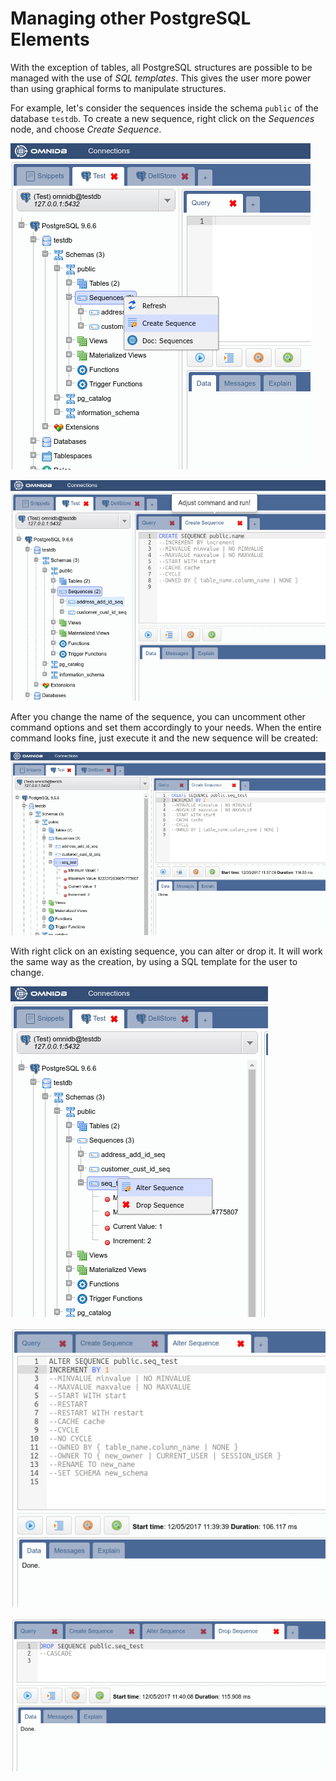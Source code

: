 # Managing other PostgreSQL Elements

With the exception of tables, all PostgreSQL structures are possible to be
managed with the use of *SQL templates*. This gives the user more power than
using graphical forms to manipulate structures.

For example, let's consider the sequences inside the schema `public` of the
database `testdb`. To create a new sequence, right click on the *Sequences*
node, and choose *Create Sequence*.

![](https://raw.githubusercontent.com/OmniDB/doc/master/img/image_062.png)

![](https://raw.githubusercontent.com/OmniDB/doc/master/img/image_063.png)

After you change the name of the sequence, you can uncomment other command
options and set them accordingly to your needs. When the entire command looks
fine, just execute it and the new sequence will be created:

![](https://raw.githubusercontent.com/OmniDB/doc/master/img/image_064.png)

With right click on an existing sequence, you can alter or drop it. It will work
the same way as the creation, by using a SQL template for the user to change.

![](https://raw.githubusercontent.com/OmniDB/doc/master/img/image_065.png)

![](https://raw.githubusercontent.com/OmniDB/doc/master/img/image_066.png)

![](https://raw.githubusercontent.com/OmniDB/doc/master/img/image_067.png)
